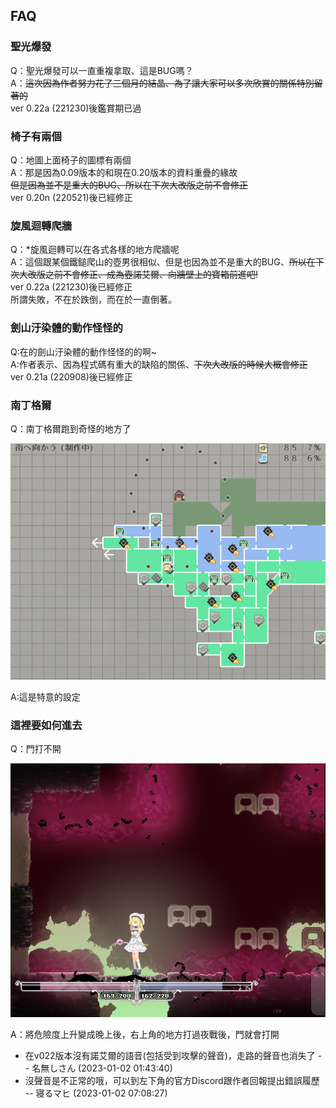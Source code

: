<h2>FAQ</h2>

### 聖光爆發

Q：聖光爆發可以一直重複拿取、這是BUG嗎？<br>
A：~~這次因為作者努力花了三個月的結晶、為了讓大家可以多次欣賞的關係特別留著的~~<br>
ver 0.22a (221230)後鑑賞期已過

### 椅子有兩個

Q：地圖上面椅子的圖標有兩個<br>
A：那是因為0.09版本的和現在0.20版本的資料重疊的緣故<br>
~~但是因為並不是重大的BUG、所以在下次大改版之前不會修正~~<br>
ver 0.20n (220521)後已經修正

### 旋風迴轉爬牆

Q：\*旋風迴轉可以在各式各樣的地方爬牆呢<br>
A：這個跟某個鐵鎚爬山的壺男很相似、但是也因為並不是重大的BUG、~~所以在下次大改版之前不會修正、成為壺諾艾爾、向牆壁上的寶箱前進吧!~~<br>
ver 0.22a (221230)後已經修正<br>
所謂失敗，不在於跌倒，而在於一直倒著。

### 劍山汙染體的動作怪怪的

Q:在的劍山汙染體的動作怪怪的的啊~<br>
A:作者表示、因為程式碼有重大的缺陷的關係、~~下次大改版的時候大概會修正~~<br>
ver 0.21a (220908)後已經修正

### 南丁格爾

Q：南丁格爾跑到奇怪的地方了

![q4](../../../assets/images/wiki/other/faq/q4.png)

A:這是特意的設定

### 這裡要如何進去

Q：門打不開

![q5](../../../assets/images/wiki/other/faq/q5.png)

A：將危險度上升變成晚上後，右上角的地方打過夜戰後，門就會打開

- 在v022版本沒有諾艾爾的語音(包括受到攻擊的聲音)，走路的聲音也消失了 -- 名無しさん (2023-01-02 01:43:40)
- 沒聲音是不正常的哦，可以到左下角的官方Discord跟作者回報提出錯誤履歷 -- 寝るマヒ (2023-01-02 07:08:27)
